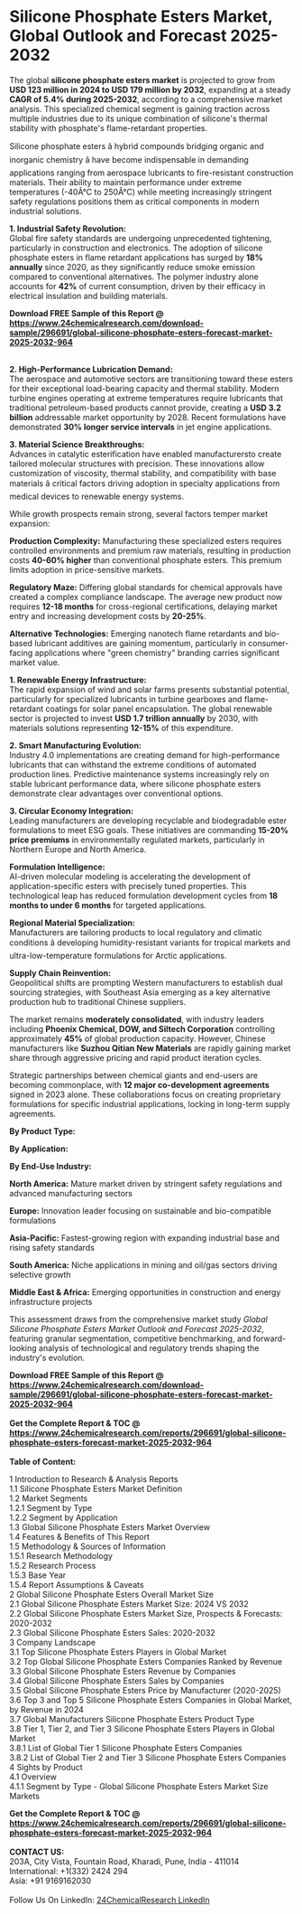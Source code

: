 <h1>Silicone Phosphate Esters Market, Global Outlook and Forecast 2025-2032</h1><p>The global <strong>silicone phosphate esters market</strong> is projected to grow from <strong>USD 123 million in 2024 to USD 179 million by 2032</strong>, expanding at a steady <strong>CAGR of 5.4% during 2025-2032</strong>, according to a comprehensive market analysis. This specialized chemical segment is gaining traction across multiple industries due to its unique combination of silicone's thermal stability with phosphate's flame-retardant properties.</p><p>Silicone phosphate esters â hybrid compounds bridging organic and inorganic chemistry â have become indispensable in demanding applications ranging from aerospace lubricants to fire-resistant construction materials. Their ability to maintain performance under extreme temperatures (-40Â°C to 250Â°C) while meeting increasingly stringent safety regulations positions them as critical components in modern industrial solutions.</p><p><strong>1. Industrial Safety Revolution:</strong><br>
Global fire safety standards are undergoing unprecedented tightening, particularly in construction and electronics. The adoption of silicone phosphate esters in flame retardant applications has surged by <strong>18% annually</strong> since 2020, as they significantly reduce smoke emission compared to conventional alternatives. The polymer industry alone accounts for <strong>42%</strong> of current consumption, driven by their efficacy in electrical insulation and building materials.</p><div><b>Download FREE Sample of this Report @ 
            <a href="https://www.24chemicalresearch.com/download-sample/296691/global-silicone-phosphate-esters-forecast-market-2025-2032-964">
            https://www.24chemicalresearch.com/download-sample/296691/global-silicone-phosphate-esters-forecast-market-2025-2032-964</a></b></div><br><p><strong>2. High-Performance Lubrication Demand:</strong><br>
The aerospace and automotive sectors are transitioning toward these esters for their exceptional load-bearing capacity and thermal stability. Modern turbine engines operating at extreme temperatures require lubricants that traditional petroleum-based products cannot provide, creating a <strong>USD 3.2 billion</strong> addressable market opportunity by 2028. Recent formulations have demonstrated <strong>30% longer service intervals</strong> in jet engine applications.</p><p><strong>3. Material Science Breakthroughs:</strong><br>
Advances in catalytic esterification have enabled manufacturersto create tailored molecular structures with precision. These innovations allow customization of viscosity, thermal stability, and compatibility with base materials â critical factors driving adoption in specialty applications from medical devices to renewable energy systems.</p><p>While growth prospects remain strong, several factors temper market expansion:</p><p><strong>Production Complexity:</strong> Manufacturing these specialized esters requires controlled environments and premium raw materials, resulting in production costs <strong>40-60% higher</strong> than conventional phosphate esters. This premium limits adoption in price-sensitive markets.</p><p><strong>Regulatory Maze:</strong> Differing global standards for chemical approvals have created a complex compliance landscape. The average new product now requires <strong>12-18 months</strong> for cross-regional certifications, delaying market entry and increasing development costs by <strong>20-25%</strong>.</p><p><strong>Alternative Technologies:</strong> Emerging nanotech flame retardants and bio-based lubricant additives are gaining momentum, particularly in consumer-facing applications where "green chemistry" branding carries significant market value.</p><p><strong>1. Renewable Energy Infrastructure:</strong><br>
The rapid expansion of wind and solar farms presents substantial potential, particularly for specialized lubricants in turbine gearboxes and flame-retardant coatings for solar panel encapsulation. The global renewable sector is projected to invest <strong>USD 1.7 trillion annually</strong> by 2030, with materials solutions representing <strong>12-15%</strong> of this expenditure.</p><p><strong>2. Smart Manufacturing Evolution:</strong><br>
Industry 4.0 implementations are creating demand for high-performance lubricants that can withstand the extreme conditions of automated production lines. Predictive maintenance systems increasingly rely on stable lubricant performance data, where silicone phosphate esters demonstrate clear advantages over conventional options.</p><p><strong>3. Circular Economy Integration:</strong><br>
Leading manufacturers are developing recyclable and biodegradable ester formulations to meet ESG goals. These initiatives are commanding <strong>15-20% price premiums</strong> in environmentally regulated markets, particularly in Northern Europe and North America.</p><p><strong>Formulation Intelligence:</strong><br>
	AI-driven molecular modeling is accelerating the development of application-specific esters with precisely tuned properties. This technological leap has reduced formulation development cycles from <strong>18 months to under 6 months</strong> for targeted applications.</p><p><strong>Regional Material Specialization:</strong><br>
	Manufacturers are tailoring products to local regulatory and climatic conditions â developing humidity-resistant variants for tropical markets and ultra-low-temperature formulations for Arctic applications.</p><p><strong>Supply Chain Reinvention:</strong><br>
	Geopolitical shifts are prompting Western manufacturers to establish dual sourcing strategies, with Southeast Asia emerging as a key alternative production hub to traditional Chinese suppliers.</p><p>The market remains <strong>moderately consolidated</strong>, with industry leaders including <strong>Phoenix Chemical, DOW, and Siltech Corporation</strong> controlling approximately <strong>45%</strong> of global production capacity. However, Chinese manufacturers like <strong>Suzhou Qitian New Materials</strong> are rapidly gaining market share through aggressive pricing and rapid product iteration cycles.</p><p>Strategic partnerships between chemical giants and end-users are becoming commonplace, with <strong>12 major co-development agreements</strong> signed in 2023 alone. These collaborations focus on creating proprietary formulations for specific industrial applications, locking in long-term supply agreements.</p><p><strong>By Product Type:</strong></p><p><strong>By Application:</strong></p><p><strong>By End-Use Industry:</strong></p><p><strong>North America:</strong> Mature market driven by stringent safety regulations and advanced manufacturing sectors</p><p><strong>Europe:</strong> Innovation leader focusing on sustainable and bio-compatible formulations</p><p><strong>Asia-Pacific:</strong> Fastest-growing region with expanding industrial base and rising safety standards</p><p><strong>South America:</strong> Niche applications in mining and oil/gas sectors driving selective growth</p><p><strong>Middle East &amp; Africa:</strong> Emerging opportunities in construction and energy infrastructure projects</p><p>This assessment draws from the comprehensive market study <em>Global Silicone Phosphate Esters Market Outlook and Forecast 2025-2032</em>, featuring granular segmentation, competitive benchmarking, and forward-looking analysis of technological and regulatory trends shaping the industry's evolution.</p><div><b>Download FREE Sample of this Report @ 
            <a href="https://www.24chemicalresearch.com/download-sample/296691/global-silicone-phosphate-esters-forecast-market-2025-2032-964">
            https://www.24chemicalresearch.com/download-sample/296691/global-silicone-phosphate-esters-forecast-market-2025-2032-964</a></b></div><br><div><b>Get the Complete Report & TOC @ 
            <a href="https://www.24chemicalresearch.com/reports/296691/global-silicone-phosphate-esters-forecast-market-2025-2032-964">
            https://www.24chemicalresearch.com/reports/296691/global-silicone-phosphate-esters-forecast-market-2025-2032-964</a></b></div><br>
            <b>Table of Content:</b><p>1 Introduction to Research & Analysis Reports<br />
 1.1 Silicone Phosphate Esters Market Definition<br />
 1.2 Market Segments<br />
 1.2.1 Segment by Type<br />
 1.2.2 Segment by Application<br />
 1.3 Global Silicone Phosphate Esters Market Overview<br />
 1.4 Features & Benefits of This Report<br />
 1.5 Methodology & Sources of Information<br />
 1.5.1 Research Methodology<br />
 1.5.2 Research Process<br />
 1.5.3 Base Year<br />
 1.5.4 Report Assumptions & Caveats<br />
2 Global Silicone Phosphate Esters Overall Market Size<br />
 2.1 Global Silicone Phosphate Esters Market Size: 2024 VS 2032<br />
 2.2 Global Silicone Phosphate Esters Market Size, Prospects & Forecasts: 2020-2032<br />
 2.3 Global Silicone Phosphate Esters Sales: 2020-2032<br />
3 Company Landscape<br />
 3.1 Top Silicone Phosphate Esters Players in Global Market<br />
 3.2 Top Global Silicone Phosphate Esters Companies Ranked by Revenue<br />
 3.3 Global Silicone Phosphate Esters Revenue by Companies<br />
 3.4 Global Silicone Phosphate Esters Sales by Companies<br />
 3.5 Global Silicone Phosphate Esters Price by Manufacturer (2020-2025)<br />
 3.6 Top 3 and Top 5 Silicone Phosphate Esters Companies in Global Market, by Revenue in 2024<br />
 3.7 Global Manufacturers Silicone Phosphate Esters Product Type<br />
 3.8 Tier 1, Tier 2, and Tier 3 Silicone Phosphate Esters Players in Global Market<br />
 3.8.1 List of Global Tier 1 Silicone Phosphate Esters Companies<br />
 3.8.2 List of Global Tier 2 and Tier 3 Silicone Phosphate Esters Companies<br />
4 Sights by Product<br />
 4.1 Overview<br />
 4.1.1 Segment by Type - Global Silicone Phosphate Esters Market Size Markets</p><div><b>Get the Complete Report & TOC @ 
            <a href="https://www.24chemicalresearch.com/reports/296691/global-silicone-phosphate-esters-forecast-market-2025-2032-964">
            https://www.24chemicalresearch.com/reports/296691/global-silicone-phosphate-esters-forecast-market-2025-2032-964</a></b></div><br><b>CONTACT US:</b><br>
            203A, City Vista, Fountain Road, Kharadi, Pune, India - 411014<br>
            International: +1(332) 2424 294<br>
            Asia: +91 9169162030 <br><br>
            Follow Us On LinkedIn: <a href="https://www.linkedin.com/company/24chemicalresearch/">24ChemicalResearch LinkedIn</a>